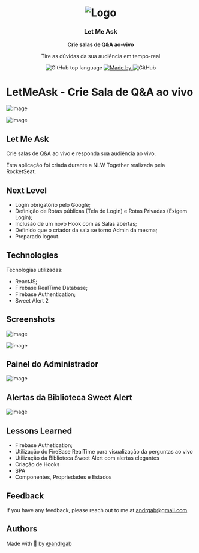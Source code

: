 <h1 align="center">
  <img alt="Logo" src="https://user-images.githubusercontent.com/57791712/124403491-1addf800-dd0d-11eb-825a-6081f5b8cdde.png">
</h1>

<h3 align="center">
Let Me Ask</h3>

<p align="center"><strong>Crie salas de Q&amp;A ao-vivo</strong></p>

<p align="center">Tire as dúvidas da sua audiência em tempo-real</p>

<p align="center">
  <img alt="GitHub top language" src="https://img.shields.io/github/languages/top/Andrgab/LetMeAsk?color=835afd&logo=react">

  <a href="https://www.linkedin.com/in/andrgab/" target="_blank" rel="noopener noreferrer">
    <img alt="Made by" src="https://img.shields.io/badge/made%20by-Andre%20Gabriel-835afd?logo=linkedin">
  </a>


  <img alt="GitHub" src="https://img.shields.io/github/license/Andrgab/LetMeAsk?color=835afd">
</p>

# LetMeAsk - Crie Sala de Q&A ao vivo

![image](https://user-images.githubusercontent.com/57791712/124404110-d30ca000-dd0f-11eb-88a9-9db427ea214e.png)

![image](https://user-images.githubusercontent.com/57791712/124404129-f20b3200-dd0f-11eb-9a5c-bfa4243b85d7.png)

## Let Me Ask

Crie salas de Q&A ao vivo e responda sua audiência ao vivo.

Esta aplicação foi criada durante a NLW Together realizada pela RocketSeat.

## Next Level

- Login obrigatório pelo Google;
- Definição de Rotas públicas (Tela de Login) e Rotas Privadas (Exigem Login);
- Inclusão de um novo Hook com as Salas abertas;
- Definido que o criador da sala se torno Admin da mesma;
- Preparado logout.

## Technologies

Tecnologias utilizadas:

- ReactJS;
- Firebase RealTime Database;
- Firebase Authentication;
- Sweet Alert 2

## Screenshots

![image](https://user-images.githubusercontent.com/57791712/124404164-2252d080-dd10-11eb-8b67-e17aab526799.png)

![image](https://user-images.githubusercontent.com/57791712/124404265-9beabe80-dd10-11eb-98d6-d6b5ddbfc68c.png)

## Painel do Administrador

![image](https://user-images.githubusercontent.com/57791712/124404293-bde44100-dd10-11eb-887a-a4a261826cf7.png)

## Alertas da Biblioteca Sweet Alert

![image](https://user-images.githubusercontent.com/57791712/124404362-fc79fb80-dd10-11eb-9950-22b359ca2856.png)

## Lessons Learned

- Firebase Authetication;
- Utilização do FireBase RealTime para visualização da perguntas ao vivo
- Utilização da Biblioteca Sweet Alert com alertas elegantes
- Criação de Hooks
- SPA
- Componentes, Propriedades e Estados

## Feedback

If you have any feedback, please reach out to me at andrgab@gmail.com

## Authors

Made with :purple_heart: by [@andrgab](https://www.github.com/andrgab)
